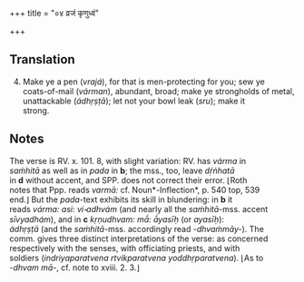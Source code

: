 +++
title = "०४ व्रजं कृणुध्वं"

+++
## Translation
4. Make ye a pen (*vrajá*), for that is men-protecting for you; sew ye  
coats-of-mail (*várman*), abundant, broad; make ye strongholds of metal,  
unattackable (*ádhṛṣṭā*); let not your bowl leak (*sru*); make it  
strong.

## Notes
The verse is RV. x. 101. 8, with slight variation: RV. has *várma* in  
*saṁhitā* as well as in *pada* in **b**; the mss., too, leave *dṛ́ṅhatā*  
in **d** without accent, and SPP. does not correct their error. ⌊Roth  
notes that Ppp. reads *varmā:* cf. Noun*-Inflection*, p. 540 top, 539  
end.⌋ But the *pada*-text exhibits its skill in blundering: in **b** it  
reads *várma: asi: vi॰adhvám* (and nearly all the *saṁhitā*-mss. accent  
*sīvyadhám*), and in **c** *kṛṇudhvam: mā́: ā́yasīḥ* (or *ayasīḥ*):  
*ádhṛṣṭā* (and the *saṁhitā*-mss. accordingly read *-dhvaṁmāy-*). The  
comm. gives three distinct interpretations of the verse: as concerned  
respectively with the senses, with officiating priests, and with  
soldiers (*indriyaparatvena rtvikparatvena yoddhṛparatvena*). ⌊As to  
-*dhvam mā-*, cf. note to xviii. 2. 3.⌋
